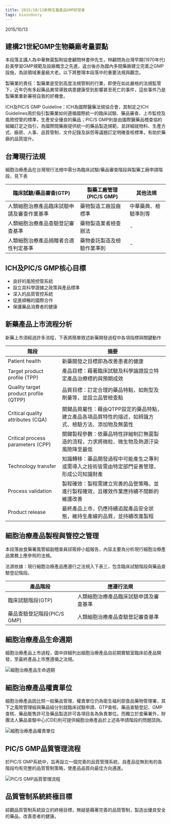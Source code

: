 ```yaml
---
title: 2015/10/13新興生醫產品GMP研習會
tags: bioindusry
---
```


2015/10/13

## 建構21世紀GMP生物藥廠考量要點

本段落主講人為中華無菌製劑協會顧問林書仲先生，林顧問為台灣早期(1970年代)赴美學習GMP規範及設廠概念之先進，返台後亦為國內多間藥廠建立完善之GMP設施，為該領域重量級大老。以下將整理本段落中的重要法規與觀念。

製藥業的責任：製藥業是受到高度法規管制的行業，即使在如此嚴格的法規監管下，近年仍有多起藥品異常導致病患健康受到影響甚至死亡的事件，這些事件乃是製藥業重新審視自我的好機會。

ICH及PIC/S GMP Guideline：ICH為國際醫藥法規協合會，其制定之ICH Guidelines用於指引製藥業如何遵循國際統一的臨床試驗、藥品審查、上市監控及風險控管的標準，生產安全優良的藥品；PIC/S GMP則是由國際醫藥品稽查協約組織訂定之指引，為國際間藥廠提供統一的藥品製造規範，並詳細就物料、生產方式、廠房、人事、品質管制、文件記錄及訴怨等議題訂定明確查核標準，有助於藥廠的品質提升。

## 台灣現行法規

細胞治療產品在台灣現行法規中需分為臨床試驗/藥品審查階段與製藥工廠申請階段，見下表

|臨床試驗/藥品審查(GTP)|製藥工廠管理(PIC/S GMP)|其他法規|
|-|-|-|
|人類細胞治療產品臨床試驗申請及審查作業基準|藥物製造工廠設廠標準|中華藥典、檢驗準則等|
|人類細胞治療產品查驗登記審查基準|藥物製造業者檢查辦法|-|
|人類細胞治療產品捐贈者合適性判定基準|藥物委託製造及檢驗作業準則|-|

## ICH及PIC/S GMP核心目標

- 良好的風險控管系統
- 設立具科學證據之政策與產品標準
- 深入的品質管控系統
- 促進順暢的國際合作
- 保護藥品消費者的健康

## 新藥產品上市流程分析

新藥上市須經過許多流程，下表將簡單敘述新藥開發過程中各項指標與關鍵動作

|階段|摘要|
|-|-|
|Patient health|新藥開發之目標即為改善患者的健康|
|Target product profile (TPP)|產品目標：藉著臨床試驗及科學論證設立特定產品治療標的與預期成效|
|Quality target product profile (QTPP)|品質目標：訂定合理的藥品特點，如劑型及劑量等，並設立品管檢查點|
|Critical quality attributes (CQA)|關鍵品質屬性：藉由QTPP設定的藥品特點，建立產品各項品質特性的描述，如辨識方式、檢驗方法、添加物及無菌性|
|Critical process parameters (CPP)|關鍵製程參數：依藥品特性詳細制訂無菌製造的流程，力求將微粒、微生物及熱源汙染風險降至最低|
|Technology transfer|知識轉移：藥品開發過程中可能產生之專利或需導入之技術皆需由特定部門妥善管理，形成公司知識財產|
|Process validation|製程確效：製程需建立完善的品管策略，並進行製程確效，且確效作業應持續不間斷的維護改善|
|Product release|最終產品上市，仍應持續追蹤產品安全狀態，維持生產線的品質，並持續改進製程|

## 細胞治療產品製程與管控之管理

本段落由食藥署風管組副稽查員邱筱婷小姐報告，內容主要為分析現行細胞治療產品實務上應參照的法規。

法源依據：現行細胞治療產品應遵行之法規入下表三，包含臨床試驗階段與藥品查驗登記階段。

|產品階段|應遵行法規|
|-|-|
|臨床試驗階段(GTP)|人類細胞治療產品臨床試驗申請及審查基準|
|藥品查驗登記階段(PIC/S GMP)|人類細胞治療產品查驗登記審查基準|

## 細胞治療產品生命週期

細胞治療產品上市過程，圖中詳細列出細胞治療產品自前期實驗室臨床前產品開發，至最終產品上市應遵循之法規。

![細胞治療產品生命週期](https://i.imgur.com/Hf40EPB.png)

## 細胞治療產品權責單位

細胞治療產品因比照一般藥品管理，權責單位仍為衛生福利部食品藥物管理署，其下之風險管理組與藥品組分別就臨床試驗申請、GTP查核、藥品查驗登記、GMP查核、藥品販售許可及藥品製造許可各項目各為負責單位。而獨立於食藥署外，財團法人藥品查驗中心(CDE)則可提供細胞治療產品於上述各申請階段的問題諮詢。

![細胞治療產品權責單位](https://i.imgur.com/QlNEbGV.png)

## PIC/S GMP品質管理流程

於PIC/S GMP系統中，旨再設立一個完善的品質管理系統，自產品從無到有的各階段均有完整的品質管制策略，使產品品質向最佳方向邁進。

![PIC/S GMP品質管理流程](https://i.imgur.com/gnyDQLA.png)

## 品質管制系統終極目標

綜觀品質管制系統設立的終極目標，無疑是藉著完善的品質管制，製造出優良安全的藥品，改善患者的健康。
